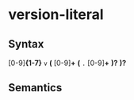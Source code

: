 # version-literal

## Syntax

\[0-9\]__{1-7}__ `v` __(__ \[0-9\]__+__ __(__ `.` \[0-9\]__+__ __)?__ __)?__

## Semantics

